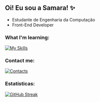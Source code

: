 ## Oi! Eu sou a Samara! ✨

- Estudante de Engenharia da Computação
- Front-End Developer

### What I'm learning:
[![My Skills](https://skillicons.dev/icons?i=js,html,css)](https://skillicons.dev)


### Contact me:
[![Contacts](https://skillicons.dev/icons?i=linkedin)](https://www.linkedin.com/in/samara-lima-3ab58924b/)

### Estatísticas:
[![GitHub Streak](https://streak-stats.demolab.com?user=samaralimaz&theme=synthwave)](https://git.io/streak-stats)

